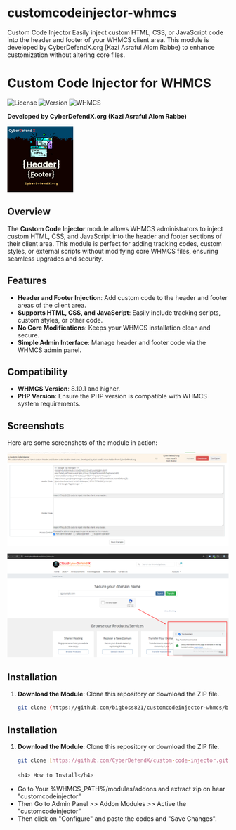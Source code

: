# customcodeinjector-whmcs
Custom Code Injector Easily inject custom HTML, CSS, or JavaScript code into the header and footer of your WHMCS client area. This module is developed by CyberDefendX.org (Kazi Asraful Alom Rabbe) to enhance customization without altering core files.

# Custom Code Injector for WHMCS

![License](https://img.shields.io/badge/license-MIT-blue.svg)
![Version](https://img.shields.io/badge/version-1.0-brightgreen.svg)
![WHMCS](https://img.shields.io/badge/WHMCS-8.10.1%2B-orange.svg)

**Developed by CyberDefendX.org (Kazi Asraful Alom Rabbe)**

![Logo](https://raw.githubusercontent.com/bigboss821/customcodeinjector-whmcs/refs/heads/main/customcodeinjector.png)

## Overview

The **Custom Code Injector** module allows WHMCS administrators to inject custom HTML, CSS, and JavaScript into the header and footer sections of their client area. This module is perfect for adding tracking codes, custom styles, or external scripts without modifying core WHMCS files, ensuring seamless upgrades and security.

## Features

- **Header and Footer Injection**: Add custom code to the header and footer areas of the client area.
- **Supports HTML, CSS, and JavaScript**: Easily include tracking scripts, custom styles, or other code.
- **No Core Modifications**: Keeps your WHMCS installation clean and secure.
- **Simple Admin Interface**: Manage header and footer code via the WHMCS admin panel.

## Compatibility

- **WHMCS Version**: 8.10.1 and higher.
- **PHP Version**: Ensure the PHP version is compatible with WHMCS system requirements.

## Screenshots

Here are some screenshots of the module in action:

![Screenshot 1](https://github.com/bigboss821/customcodeinjector-whmcs/blob/main/Screenshot_154.png?raw=true)

![Screenshot 2](https://github.com/bigboss821/customcodeinjector-whmcs/blob/main/Screenshot_155.png?raw=true)

## Installation

1. **Download the Module**: Clone this repository or download the ZIP file.
   ```bash
   git clone (https://github.com/bigboss821/customcodeinjector-whmcs/blob/main/customcodeinjector_V2.zip)]

## Installation

1. **Download the Module**: Clone this repository or download the ZIP file.
   ```bash
   git clone [https://github.com/CyberDefendX/custom-code-injector.git](https://github.com/bigboss821/customcodeinjector-whmcs.git)

   <h4> How to Install</h4>
<ul>
  <li>Go to Your %WHMCS_PATH%/modules/addons and extract zip on hear "customcodeinjector"</li>
  <li>Then Go to Admin Panel >> Addon Modules >> Active the "customcodeinjector"</li>
  <li>Then click on "Configure" and paste the codes and "Save Changes".</li>
</ul>

